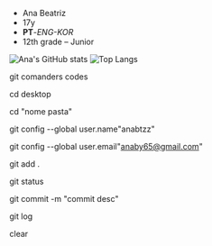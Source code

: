 - Ana Beatriz
- 17y
- **PT**-*ENG-KOR*
- 12th grade – Junior

![Ana's GitHub stats](https://github-readme-stats.vercel.app/api?username=anabtzz&show_icons=true&bg_color=00000000) 
![Top Langs](https://github-readme-stats.vercel.app/api/top-langs/?username=anabtzz&show_icons=true&bg_color=00000000)

git comanders codes

cd desktop

cd "nome pasta"

git config --global user.name"anabtzz"

git config --global user.email"anaby65@gmail.com"

git add .

git status 

git commit -m "commit desc"

git log 

clear

